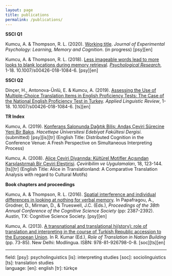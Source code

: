 ```yaml
---
layout: page
title: publications
permalink: /publications/
---
```


<b>SSCI Q1</b>
<p>Kumcu, A. & Thompson, R. L. (2020). <a href="" target="_blank">Working title</a>. <i>Journal of Experimental Psychology: Learning, Memory and Cognition</i>. (in progress) [psy][en]</p>

<p>Kumcu, A. & Thompson, R. L. (2018). <a href="https://link.springer.com/article/10.1007%2Fs00426-018-1084-6" target="_blank">Less imageable words lead to more looks to blank locations during memory retrieval</a>. <a href="  https://link.springer.com/journal/426" target="_blank"><i>Psychological Research</i></a>, 1-18. 10.1007/s00426-018-1084-6. [psy][en]</p>

<b>SSCI Q2</b>
<p>Dinçer, H., Antonova-Ünlü, E. & Kumcu, A. (2019). <a href="">Assessing the Use of Multiple-Choice Translation Items in English Proficiency Tests: The Case of the National English Proficiency Test in Turkey</a>. <i>Applied Linguistic Review</i>, 1-18. 10.1007/s00426-018-1084-6. [ts][en]</p>

<b>TR Index</b>
<p>Kumcu, A. (2019). <a href="" target="_blank">Konferans Salonunda Dağıtık Biliş: Andaş Çeviri Sürecine Yeni Bir Bakış</a>. <i>Hacettepe Üniversitesi Edebiyat Fakültesi Dergisi</i>. (submitted) [psy][is][tr] (English Title: Distributed Cognition in the Conference Venue: A Fresh Perspective on Simultaneous Interpreting Process)</p>

<p>Kumcu, A. (2008). <a href="alperkumcu.github.io/Alice in Translationland.pdf" target="_blank">Alice Çeviri Diyarında: Kültürel Motifler Açısından Karşılaştırmalı Bir Çeviri Eleştirisi</a>. <i>Çeviribilim ve Uygulamaları</i>, 18, 123-144. [ts][tr] (English Title: Alice in Translationland: A Comparative Translation Analysis with regard to Cultural Motifs)</p> 

<b>Book chapters and proceedings</b>
<p>Kumcu, A. & Thompson, R. L. (2016). <a href="https://mindmodeling.org/cogsci2016/papers/0413/index.html" target="_blank">Spatial interference and individual differences in looking at nothing for verbal memory</a>. In Papafragou, A., Grodner, D., Mirman, D., & Trueswell, J.C. (Eds.), <i>Proceedings of the 38th Annual Conference of the Cognitive Science Society</i> (pp: 2387-2392). Austin, TX: Cognitive Science Society. [psy][en]</p>

<p>Kumcu, A. (2013). <a href="alperkumcu.github.io/Effect of Speech Rate and Overlapping on Multimodal Language Processing.pdf" target="_blank">A transnational and translational hi(story): role of translation and interpreting in the course of Turkish Republic accession to the European Union</a>. In R. Kumar (Ed.), <i>Role of Translation in Nation Building</i> (pp. 73-85). New Delhi: Modlingua. ISBN: 978-81-926798-0-8. [soc][ts][en]</p>

--------------------------------------------------------------------------------------------------------------------------
<p></p>
<p>field: [psy]: psycholinguistics [is]: interpreting studies [soc]: sociolinguistics [ts]: translation studies<br>
language: [en]: english [tr]: türkçe </p>
